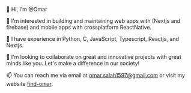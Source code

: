  👋 Hi, I'm @Omar

 👀 I'm interested in building and maintaining web apps with (Nextjs and firebase) and mobile apps with crossplatform ReactNative.

 🌱 I have experience in Python, C, JavaScript, Typescript, Reactjs, and Nextjs.

 💞️ I'm looking to collaborate on great and innovative projects with great minds like you. Let's make a difference in our society!

 📫 You can reach me via email at omar.salah1597@gmail.com or visit my website [find-omar](https://dev-omar.vercel.app/).
